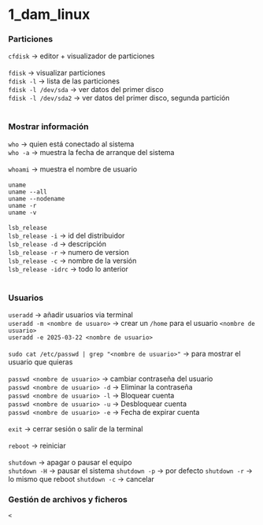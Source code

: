 # 1_dam_linux


### Particiones
`cfdisk` -> editor + visualizador de particiones <br>
<br>
`fdisk` -> visualizar particiones <br>
`fdisk -l` -> lista de las particiones <br>
`fdisk -l /dev/sda` -> ver datos del primer disco <br> 
`fdisk -l /dev/sda2` -> ver datos del primer disco, segunda partición <br>
<br>
### Mostrar información
`who` -> quien está conectado al sistema <br>
`who -a` -> muestra la fecha de arranque del sistema<br>
<br>
`whoami` -> muestra el nombre de usuario<br>
<br>
`uname`<br>
`uname --all`<br>
`uname --nodename`<br>
`uname -r`<br>
`uname -v`<br>
<br>
`lsb_release`<br>
`lsb_release -i` -> id del distribuidor<br>
`lsb_release -d` -> descripción<br>
`lsb_release -r` -> numero de version<br>
`lsb_release -c` -> nombre de la versión<br>
`lsb_release -idrc` -> todo lo anterior<br>
<br>
### Usuarios 
`useradd` -> añadir usuarios via terminal <br>
`useradd -m <nombre de usuaro>` -> crear un `/home` para el usuario `<nombre de usuario>`<br>
`useradd -e 2025-03-22 <nombre de usuario>` <br> <br>
`sudo cat /etc/passwd | grep "<nombre de usuario>"` -> para mostrar el usuario que quieras <br><br>
`passwd <nombre de usuario>` -> cambiar contraseña del usuario <br>
`passwd <nombre de usuario> -d` -> Eliminar la contraseña<br>
`passwd <nombre de usuario> -l` -> Bloquear cuenta<br>
`passwd <nombre de usuario> -u` -> Desbloquear cuenta<br>
`passwd <nombre de usuario> -e` -> Fecha de expirar cuenta <br><br>
`exit` -> cerrar sesión o salir de la terminal<br><br>
`reboot` -> reiniciar<br><br>
`shutdown` -> apagar o pausar el equipo<br>
`shutdown -H` -> pausar el sistema
`shutdown -p` -> por defecto
`shutdown -r` -> lo mismo que reboot
`shutdown -c` -> cancelar
 ### Gestión de archivos y ficheros
`<`
